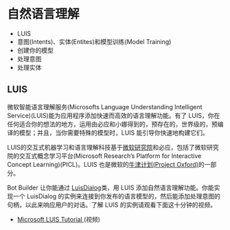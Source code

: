 # 自然语言理解 #
- LUIS
- 意图(Intents)、实体(Entites)和模型训练(Model Training)
- 创建你的模型
- 处理意图
- 处理实体
## LUIS ##
  微软智能语言理解服务(Microsofts Language Understanding Intelligent Service)(LUIS)能为应用程序添加快速而高效的语言理解功能。有了 LUIS，你在任何适合你的想法的地方，运用由必应和小娜得到的，预存在的，世界级的，预编译的模型；并且，当你需要特殊的模型时，LUIS 能引导你快速地构建它们。

  LUIS的交互式机器学习和语言理解科技基于[微软研究院](http://research.microsoft.com/en-us/')和必应，包括了微软研究院的交互式概念学习平台(Microsoft Research’s Platform for Interactive Concept Learning)(PICL)。LUIS 也是微软的[牛津计划(Project Oxford)](https://www.projectoxford.ai/)的一部分。

  Bot Builder 让你能通过 [LuisDialog](https://docs.botframework.com/en-us/node/builder/chat/IntentDialog/)类，用 LUIS 添加自然语言理解功能。你能实现一个 LuisDialog 的实例来连接到你发布的语言模型的，然后能添加处理意图的句柄，以此来响应用户的对话。了解 LUIS 的实例请观看下面这十分钟的视频。
  - [Microsoft LUIS Tutorial ](https://vimeo.com/145499419)(视频)
